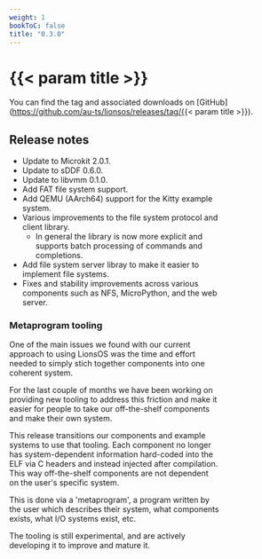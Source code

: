 ```yaml
---
weight: 1
bookToC: false
title: "0.3.0"
---
```


# {{< param title >}}

You can find the tag and associated downloads on [GitHub](https://github.com/au-ts/lionsos/releases/tag/{{< param title >}}).

## Release notes

<div style="width: 75%">

* Update to Microkit 2.0.1.
* Update to sDDF 0.6.0.
* Update to libvmm 0.1.0.
* Add FAT file system support.
* Add QEMU (AArch64) support for the Kitty example system.
* Various improvements to the file system protocol and client library.
  * In general the library is now more explicit and supports batch processing
    of commands and completions.
* Add file system server libray to make it easier to implement
  file systems.
* Fixes and stability improvements across various components such as NFS, MicroPython,
  and the web server.

### Metaprogram tooling

One of the main issues we found with our current approach to using LionsOS was
the time and effort needed to simply stich together components into one coherent
system.

For the last couple of months we have been working on providing new tooling to
address this friction and make it easier for people to take our off-the-shelf
components and make their own system.

This release transitions our components and example systems to use that tooling.
Each component no longer has system-dependent information hard-coded into the ELF
via C headers and instead injected after compilation. This way off-the-shelf components
are not dependent on the user's specific system.

This is done via a 'metaprogram', a program written by the user which describes their
system, what components exists, what I/O systems exist, etc.

The tooling is still experimental, and are actively developing it to improve and mature
it.

</div>
